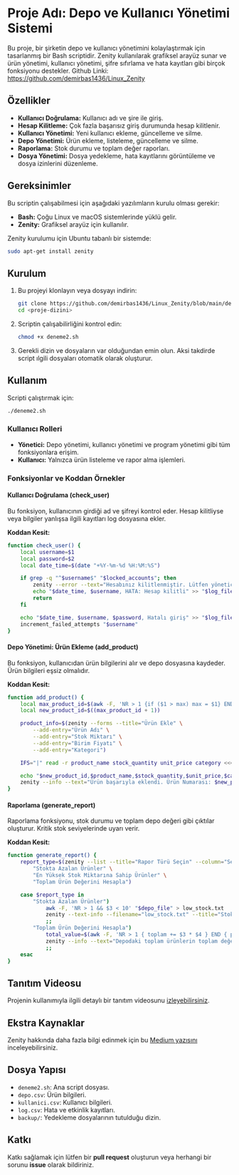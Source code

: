# Proje Adı: Depo ve Kullanıcı Yönetimi Sistemi

Bu proje, bir şirketin depo ve kullanıcı yönetimini kolaylaştırmak için tasarlanmış bir Bash scriptidir. Zenity kullanılarak grafiksel arayüz sunar ve ürün yönetimi, kullanıcı yönetimi, şifre sıfırlama ve hata kayıtları gibi birçok fonksiyonu destekler.
Github Linki: https://github.com/demirbas1436/Linux_Zenity
## Özellikler

- **Kullanıcı Doğrulama:** Kullanıcı adı ve şire ile giriş.
- **Hesap Kilitleme:** Çok fazla başarısız giriş durumunda hesap kilitlenir.
- **Kullanıcı Yönetimi:** Yeni kullanıcı ekleme, güncelleme ve silme.
- **Depo Yönetimi:** Ürün ekleme, listeleme, güncelleme ve silme.
- **Raporlama:** Stok durumu ve toplam değer raporları.
- **Dosya Yönetimi:** Dosya yedekleme, hata kayıtlarını görüntüleme ve dosya izinlerini düzenleme.

## Gereksinimler

Bu scriptin çalışabilmesi için aşağıdaki yazılımların kurulu olması gerekir:

- **Bash:** Çoğu Linux ve macOS sistemlerinde yüklü gelir.
- **Zenity:** Grafiksel arayüz için kullanılır.

Zenity kurulumu için Ubuntu tabanlı bir sistemde:
```bash
sudo apt-get install zenity
```

## Kurulum

1. Bu projeyi klonlayın veya dosyayı indirin:
   ```bash
   git clone https://github.com/demirbas1436/Linux_Zenity/blob/main/deneme2.sh
   cd <proje-dizini>
   ```

2. Scriptin çalışabilirliğini kontrol edin:
   ```bash
   chmod +x deneme2.sh
   ```

3. Gerekli dizin ve dosyaların var olduğundan emin olun. Aksi takdirde script ılgili dosyaları otomatik olarak oluşturur.

## Kullanım

Scripti çalıştırmak için:
```bash
./deneme2.sh
```

### Kullanıcı Rolleri

- **Yönetici:** Depo yönetimi, kullanıcı yönetimi ve program yönetimi gibi tüm fonksiyonlara erişim.
- **Kullanıcı:** Yalnızca ürün listeleme ve rapor alma işlemleri.

### Fonksiyonlar ve Koddan Örnekler

#### Kullanıcı Doğrulama (check_user)
Bu fonksiyon, kullanıcının girdiği ad ve şifreyi kontrol eder. Hesap kilitliyse veya bilgiler yanlışsa ilgili kayıtları log dosyasına ekler.

**Koddan Kesit:**
```bash
function check_user() {
    local username=$1
    local password=$2
    local date_time=$(date "+%Y-%m-%d %H:%M:%S")

    if grep -q "^$username$" "$locked_accounts"; then
        zenity --error --text="Hesabınız kilitlenmiştir. Lütfen yöneticiyle iletişime geçin."
        echo "$date_time, $username, HATA: Hesap kilitli" >> "$log_file"
        return
    fi

    echo "$date_time, $username, $password, Hatalı giriş" >> "$log_file"
    increment_failed_attempts "$username"
}
```

#### Depo Yönetimi: Ürün Ekleme (add_product)
Bu fonksiyon, kullanıcıdan ürün bilgilerini alır ve depo dosyasına kaydeder. Ürün bilgileri eşsiz olmalıdır.

**Koddan Kesit:**
```bash
function add_product() {
    local max_product_id=$(awk -F, 'NR > 1 {if ($1 > max) max = $1} END {print max}' "$depo_file")
    local new_product_id=$((max_product_id + 1))

    product_info=$(zenity --forms --title="Ürün Ekle" \
        --add-entry="Ürün Adı" \
        --add-entry="Stok Miktarı" \
        --add-entry="Birim Fiyatı" \
        --add-entry="Kategori")

    IFS="|" read -r product_name stock_quantity unit_price category <<< "$product_info"

    echo "$new_product_id,$product_name,$stock_quantity,$unit_price,$category" >> "$depo_file"
    zenity --info --text="Ürün başarıyla eklendi. Ürün Numarası: $new_product_id"
}
```

#### Raporlama (generate_report)
Raporlama fonksiyonu, stok durumu ve toplam depo değeri gibi çıktılar oluşturur. Kritik stok seviyelerinde uyarı verir.

**Koddan Kesit:**
```bash
function generate_report() {
    report_type=$(zenity --list --title="Rapor Türü Seçin" --column="Seçenek" \
        "Stokta Azalan Ürünler" \
        "En Yüksek Stok Miktarına Sahip Ürünler" \
        "Toplam Ürün Değerini Hesapla")

    case $report_type in
        "Stokta Azalan Ürünler")
            awk -F, 'NR > 1 && $3 < 10' "$depo_file" > low_stock.txt
            zenity --text-info --filename="low_stock.txt" --title="Stokta Azalan Ürünler"
            ;;
        "Toplam Ürün Değerini Hesapla")
            total_value=$(awk -F, 'NR > 1 { toplam += $3 * $4 } END { print toplam }' "$depo_file")
            zenity --info --text="Depodaki toplam ürünlerin toplam değeri: $total_value"
            ;;
    esac
}
```

## Tanıtım Videosu
Projenin kullanımıyla ilgili detaylı bir tanıtım videosunu [izleyebilirsiniz](https://www.youtube.com/watch?v=NfVmpycYMQc).

## Ekstra Kaynaklar
Zenity hakkında daha fazla bilgi edinmek için bu [Medium yazısını](#) inceleyebilirsiniz.

## Dosya Yapısı

- `deneme2.sh`: Ana script dosyası.
- `depo.csv`: Ürün bilgileri.
- `kullanici.csv`: Kullanıcı bilgileri.
- `log.csv`: Hata ve etkinlik kayıtları.
- `backup/`: Yedekleme dosyalarının tutulduğu dizin.

## Katkı

Katkı sağlamak için lütfen bir **pull request** oluşturun veya herhangi bir sorunu **issue** olarak bildiriniz.
